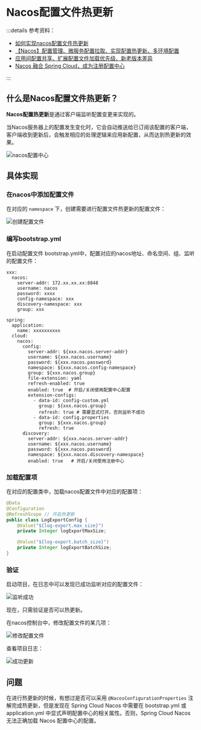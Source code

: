 # Nacos配置文件热更新

:::details 参考资料：

- [如何实现nacos配置文件热更新](https://nacos.io/blog/faq/nacos-user-question-history15462/)
- [【Nacos】配置管理、微服务配置拉取、实现配置热更新、多环境配置](https://developer.aliyun.com/article/1519527)
- [应用间配置共享、扩展配置文件加载优先级、新老版本差异](https://developer.aliyun.com/article/1058267)
- [Nacos 融合 Spring Cloud，成为注册配置中心](https://nacos.io/docs/latest/ecology/use-nacos-with-spring-cloud/?source=wuyi)

:::

## 什么是Nacos配置文件热更新？

**Nacos配置热更新**是通过客户端监听配置变更来实现的。

当Nacos服务器上的配置发生变化时，它会自动推送给已订阅该配置的客户端，客户端收到更新后，会触发相应的处理逻辑来应用新配置，从而达到热更新的效果。

<img src="https://cdn.nlark.com/lark/0/2018/png/15914/1542119181336-b6dc0fc1-ed46-43a7-9e5f-68c9ca344d60.png" alt="nacos配置中心">

## 具体实现

### 在nacos中添加配置文件

在对应的 `namespace` 下，创建需要进行配置文件热更新的配置文件：

<img src="https://blogcola1213.oss-cn-wuhan-lr.aliyuncs.com/work/20204/4_nacosConfigurationHotUpdate/01.png" alt="创建配置文件">

### 编写bootstrap.yml

在启动配置文件 bootstrap.yml中，配置对应的nacos地址、命名空间、组、监听的配置文件：

````yml:line-numbers
xxx:
  nacos:
    server-addr: 172.xx.xx.xx:8848
    username: nacos
    password: xxxx
    config-namespace: xxx
    discovery-namespace: xxx
    group: xxx

spring:
  application:
    name: xxxxxxxxxx
  cloud:
    nacos:
      config:
        server-addr: ${xxx.nacos.server-addr}
        username: ${xxx.nacos.username}
        password: ${xxx.nacos.password}
        namespace: ${xxx.nacos.config-namespace}
        group: ${xxx.nacos.group}
        file-extension: yaml
        refresh-enabled: true
        enabled: true  # 开启/关闭使用配置中心配置
        extension-configs:
          - data-id: config-custom.yml
            group: ${xxx.nacos.group}
            refresh: true # 需要显式打开，否则监听不成功
          - data-id: config.properties
            group: ${xxx.nacos.group}
            refresh: true
      discovery:
        server-addr: ${xxx.nacos.server-addr}
        username: ${xxx.nacos.username}
        password: ${xxx.nacos.password}
        namespace: ${xxx.nacos.discovery-namespace}
        enabled: true   # 开启/关闭使用注册中心
````

### 加载配置项

在对应的配置类中，加载nacos配置文件中对应的配置项：

````java
@Data
@Configuration
@RefreshScope // 开启热更新
public class LogExportConfig {
    @Value("${log-export.max_size}")
    private Integer logExportMaxSize;

    @Value("${log-export.batch_size}")
    private Integer logExportBatchSize;
}
````

### 验证

启动项目，在日志中可以发现已成功监听对应的配置文件：

<img src="https://blogcola1213.oss-cn-wuhan-lr.aliyuncs.com/work/20204/4_nacosConfigurationHotUpdate/02.png" alt="监听成功">

现在，只需验证是否可以热更新。

在nacos控制台中，修改配置文件的某几项：

<img src="https://blogcola1213.oss-cn-wuhan-lr.aliyuncs.com/work/20204/4_nacosConfigurationHotUpdate/03.png" alt="修改配置文件">

查看项目日志：

<img src="https://blogcola1213.oss-cn-wuhan-lr.aliyuncs.com/work/20204/4_nacosConfigurationHotUpdate/04.png" alt="成功更新">

## 问题

在进行热更新的时候，有想过是否可以采用 `@NacosConfigurationProperties` 注解完成热更新，但是发现在 Spring Cloud Nacos 中需要在
bootstrap.yml 或 application.yml 中显式声明配置中心的相关属性。否则，Spring Cloud Nacos 无法正确加载 Nacos 配置中心的配置。